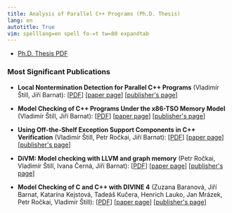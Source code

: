 ```yaml
---
title: Analysis of Parallel C++ Programs (Ph.D. Thesis)
lang: en
autotitle: True
vim: spelllang=en spell fo-=t tw=80 expandtab
---
```


* [Ph.D. Thesis PDF](https://vlstill.github.io/phd-thesis/thesis.pdf)

### Most Significant Publications

* **Local Nontermination Detection for Parallel C++ Programs** (Vladimír Štill, Jiří Barnat):
  [[PDF](/publications/2019/lnterm.pdf)]
  [[paper page](https://divine.fi.muni.cz/2019/lnterm)]
  [[publisher's page](http://dx.doi.org/10.1007/978-3-030-30446-1_20)]

* **Model Checking of C++ Programs Under the x86-TSO Memory Model** (Vladimír Štill, Jiří Barnat):
  [[PDF](/publications/2018/x86tso.pdf)]
  [[paper page](https://divine.fi.muni.cz/2018/x86tso)]
  [[publisher's page](http://dx.doi.org/10.1007/978-3-030-02450-5_8)]

* **Using Off-the-Shelf Exception Support Components in C++ Verification** (Vladimír Štill, Petr Ročkai, Jiří Barnat):
  [[PDF](/publications/2017/except.pdf)]
  [[paper page](https://divine.fi.muni.cz/2017/exceptions)]
  [[publisher's page](http://dx.doi.org/10.1109/QRS.2017.15)]

* **DiVM: Model checking with LLVM and graph memory** (Petr Ročkai, Vladimír Štill, Ivana Černá, Jiří Barnat):
  [[PDF](/publications/2017/divm.pdf)]
  [[paper page](https://divine.fi.muni.cz/2017/divm)]
  [[publisher's page](http://dx.doi.org/10.1016/j.jss.2018.04.026)]

* **Model Checking of C and C++ with DIVINE 4** (Zuzana Baranová, Jiří Barnat, Katarína Kejstová, Tadeáš Kučera, Henrich Lauko, Jan Mrázek, Petr Ročkai, Vladimír Štill):
  [[PDF](/publications/2017/divine4.pdf)]
  [[paper page](https://divine.fi.muni.cz/2017/divine4)]
  [[publisher's page](http://dx.doi.org/10.1007/978-3-319-68167-2_14)]
